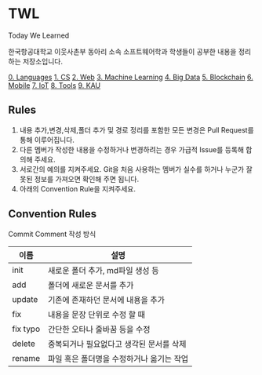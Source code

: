 # TWL
Today We Learned 

한국항공대학교 이웃사촌부 동아리 소속 소프트웨어학과 학생들이 공부한 내용을 정리하는 저장소입니다.

[0. Languages](https://github.com/Themion/TWL/tree/main/0.%20Languages)
[1. CS](https://github.com/Themion/TWL/tree/main/1.%20CS)
[2. Web](https://github.com/Themion/TWL/tree/main/2.%20Web)
[3. Machine Learning](https://github.com/Themion/TWL/tree/main/3.%20Machine%20Learning)
[4. Big Data](https://github.com/Themion/TWL/tree/main/4.%20Big%20Data)
[5. Blockchain](https://github.com/Themion/TWL/tree/main/5.%20Blockchain)
[6. Mobile](https://github.com/Themion/TWL/tree/main/6.%20Mobile)
[7. IoT](https://github.com/Themion/TWL/tree/main/7.%20IoT)
[8. Tools](https://github.com/Themion/TWL/tree/main/8.%20Tools)
[9. KAU](https://github.com/Themion/TWL/tree/main/9.%20KAU)

## Rules

1. 내용 추가,변경,삭제,폴더 추가 및 경로 정리를 포함한 모든 변경은 Pull Request를 통해 이루어집니다.
2. 다른 멤버가 작성한 내용을 수정하거나 변경하려는 경우 가급적 Issue를 등록해 합의해 주세요.
3. 서로간의 예의를 지켜주세요. Git을 처음 사용하는 멤버가 실수를 하거나 누군가 잘못된 정보를 가져오면 확인해 주면 됩니다.
4. 아래의 Convention Rule을 지켜주세요.



## Convention Rules

Commit Comment 작성 방식

| 이름             | 설명                                                      |
| ---------------- | --------------------------------------------------------- |
| init             | 새로운 폴더 추가, md파일 생성 등                            |
| add              | 폴더에 새로운 문서를 추가                                   |
| update           | 기존에 존재하던 문서에 내용을 추가                           |
| fix              | 내용을 문장 단위로 수정 할 때                               |
| fix typo         | 간단한 오타나 줄바꿈 등을 수정                              |
| delete           | 중복되거나 필요없다고 생각된 문서를 삭제                     | 
| rename           | 파일 혹은 폴더명을 수정하거나 옮기는 작업                    |
